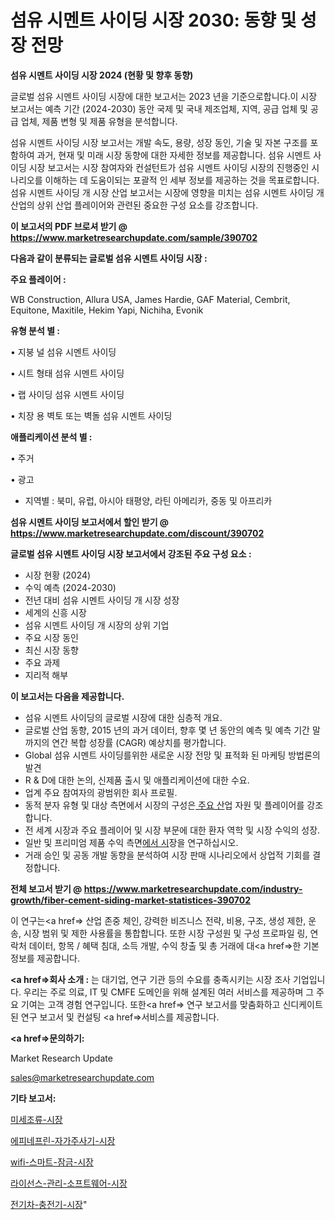 # 섬유 시멘트 사이딩 시장 2030: 동향 및 성장 전망

<strong>섬유 시멘트 사이딩 시장 2024 (현황 및 향후 동향)</strong>

글로벌 섬유 시멘트 사이딩 시장에 대한 보고서는 2023 년을 기준으로합니다.이 시장 보고서는 예측 기간 (2024-2030) 동안 국제 및 국내 제조업체, 지역, 공급 업체 및 공급 업체, 제품 변형 및 제품 유형을 분석합니다.

섬유 시멘트 사이딩 시장 보고서는 개발 속도, 용량, 성장 동인, 기술 및 자본 구조를 포함하여 과거, 현재 및 미래 시장 동향에 대한 자세한 정보를 제공합니다. 섬유 시멘트 사이딩 시장 보고서는 시장 참여자와 컨설턴트가 섬유 시멘트 사이딩 시장의 진행중인 시나리오를 이해하는 데 도움이되는 포괄적 인 세부 정보를 제공하는 것을 목표로합니다. 섬유 시멘트 사이딩 개 시장 산업 보고서는 시장에 영향을 미치는 섬유 시멘트 사이딩 개 산업의 상위 산업 플레이어와 관련된 중요한 구성 요소를 강조합니다.



<strong>이 보고서의 PDF 브로셔 받기 @ <a href=https://www.marketresearchupdate.com/sample/390702>https://www.marketresearchupdate.com/sample/390702</a></strong>



<strong>다음과 같이 분류되는 글로벌 섬유 시멘트 사이딩 시장 :</strong>



<strong>주요 플레이어 :</strong>

WB Construction, Allura USA, James Hardie, GAF Material, Cembrit, Equitone, Maxitile, Hekim Yapi, Nichiha, Evonik



<strong>유형 분석 별 :</strong>

• 지붕 널 섬유 시멘트 사이딩

• 시트 형태 섬유 시멘트 사이딩

• 랩 사이딩 섬유 시멘트 사이딩

• 치장 용 벽토 또는 벽돌 섬유 시멘트 사이딩



<strong>애플리케이션 분석 별 :</strong>

• 주거

• 광고

<ul>
  <li>지역별 : 북미, 유럽, 아시아 태평양, 라틴 아메리카, 중동 및 아프리카</li>
</ul>


<strong>섬유 시멘트 사이딩 보고서에서 할인 받기 @ <a href=https://www.marketresearchupdate.com/discount/390702>https://www.marketresearchupdate.com/discount/390702</a></strong>



<strong>글로벌 섬유 시멘트 사이딩 시장 보고서에서 강조된 주요 구성 요소 :</strong>
<ul>
  <li>시장 현황 (2024)</li>
  <li>수익 예측 (2024-2030)</li>
  <li>전년 대비 섬유 시멘트 사이딩 개 시장 성장</li>
  <li>세계의 신흥 시장</li>
  <li>섬유 시멘트 사이딩 개 시장의 상위 기업</li>
  <li>주요 시장 동인</li>
  <li>최신 시장 동향</li>
  <li>주요 과제</li>
  <li>지리적 해부</li>
</ul>


<strong>이 보고서는 다음을 제공합니다.</strong>
<ul>
  <li>섬유 시멘트 사이딩의 글로벌 시장에 대한 심층적 개요.</li>
  <li>글로벌 산업 동향, 2015 년의 과거 데이터, 향후 몇 년 동안의 예측 및 예측 기간 말까지의 연간 복합 성장률 (CAGR) 예상치를 평가합니다.</li>
  <li>Global 섬유 시멘트 사이딩를위한 새로운 시장 전망 및 표적화 된 마케팅 방법론의 발견</li>
  <li>R &amp; D에 대한 논의, 신제품 출시 및 애플리케이션에 대한 수요.</li>
  <li>업계 주요 참여자의 광범위한 회사 프로필.</li>
  <li>동적 분자 유형 및 대상 측면에서 시장의 구성은<a href=> 주요 산</a>업 자원 및 플레이어를 강조합니다.</li>
  <li>전 세계 시장과 주요 플레이어 및 시장 부문에 대한 환자 역학 및 시장 수익의 성장.</li>
  <li>일반 및 프리미엄 제품 수익 측면<a href=>에서 시</a>장을 연구하십시오.</li>
  <li>거래 승인 및 공동 개발 동향을 분석하여 시장 판매 시나리오에서 상업적 기회를 결정합니다.</li>
</ul>



<strong>전체 보고서 받기 @ <a href=https://www.marketresearchupdate.com/industry-growth/fiber-cement-siding-market-statistices-390702>https://www.marketresearchupdate.com/industry-growth/fiber-cement-siding-market-statistices-390702</a></strong>

이 연구는<a href=> 산업 존중</a> 체인, 강력한 비즈니스 전략, 비용, 구조, 생성 제한, 운송, 시장 범위 및 제한 사용률을 통합합니다. 또한 시장 구성원 및 구성 프로파일 링, 연락처 데이터, 항목 / 혜택 침대, 소득 개발, 수익 창출 및 총 거래에 대<a href=>한 기본 </a>정보를 제공합니다.



<strong><a href=>회사 소</a>개 :</strong>
는 대기업, 연구 기관 등의 수요를 충족시키는 시장 조사 기업입니다. 우리는 주로 의료, IT 및 CMFE 도메인을 위해 설계된 여러 서비스를 제공하며 그 주요 기여는 고객 경험 연구입니다. 또한<a href=> 연구 보</a>고서를 맞춤화하고 신디케이트 된 연구 보고서 및 컨설팅 <a href=>서비스</a>를 제공합니다.



<strong><a href=>문의하기:</a></strong>

Market Research Update

sales@marketresearchupdate.com



<strong>기타 보고서:</strong>

<a href=https://www.linkedin.com/pulse/미세조류-시장-세분화-연구-및-목표-고객2029년-isdailynews/>미세조류-시장</a>

<a href=https://www.linkedin.com/pulse/에피네프린-자가주사기-시장-경쟁-분석-및-성장-잠재력-2029-trend-tracking-tips-360-analysis-nu6df/>에피네프린-자가주사기-시장</a>

<a href=https://www.linkedin.com/pulse/wifi-스마트-잠금-시장-동향-및-성장-전망-trendsetters-talk-360-analysis-thrrf/>wifi-스마트-잠금-시장</a>

<a href=https://www.linkedin.com/pulse/라이선스-관리-소프트웨어-시장-동향-및-성장-전망-data-dive-diaries-24-analysis-vp5df/>라이선스-관리-소프트웨어-시장</a>

<a href=https://www.linkedin.com/pulse/전기차-충전기-시장-진입-전략-및-위험-평가2029년-data-dive-diaries-24-analysis-9ecxf/>전기차-충전기-시장</a>"
